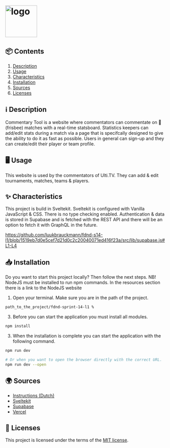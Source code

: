 <h1>
  <picture>
      <source media="(prefers-color-scheme: dark)" srcset="https://github.com/luukbrauckmann/fdnd-s14-l1/assets/47314813/8525c7c2-09d4-4089-a1e1-6cf44bfad8fc" alt="ULTI.TV" height="100">
      <img alt="logo" src="https://github.com/luukbrauckmann/fdnd-s14-l1/assets/47314813/4805fd5e-a5fa-4177-a3d8-8a6977fad32b" alt="ULTI.TV" height="100">
    </picture>
</h1>

<h2 id="contents">📦 Contents</h2>

1. [Description](#description)
2. [Usage](#usage)
3. [Characteristics](#characteristics)
4. [Installation](#installation)
5. [Sources](#sources)
6. [Licenses](#licenses)

<h2 id="description">ℹ️ Description</h2>

Commentary Tool is a website where commentators can commentate on 🥏 (frisbee) matches with a real-time statsboard. Statistics keepers can add/edit stats during a match via a page that is specifcally designed to give the ability to do it as fast as possible. Users in general can sign-up and they can create/edit their player or team profile.

<h2 id="usage">🖥️ Usage</h2>

This website is used by the commentators of Ulti.TV. They can add & edit tournaments, matches, teams & players. 

<h2 id="characteristics">✨ Characteristics</h2>

This project is build in Sveltekit. Sveltekit is configured with Vanilla JavaScript & CSS. There is no type checking enabled. Authentication & data is stored in Supabase and is fetched with the REST API and there will be an option to fetch it with GraphQL in the future.

https://github.com/luukbrauckmann/fdnd-s14-l1/blob/1519eb7d0e5cef7d21d0c2c20040071ed416f23a/src/lib/supabase.js#L1-L4

<h2 id="installation">📥 Installation</h2>

Do you want to start this project locally? Then follow the next steps. NB! NodeJS must be installed to run npm commands. In the resources section there is a link to the NodeJS website

1. Open your terminal. Make sure you are in the path of the project.
```bash
path_to_the_project/fdnd-sprint-14-l1 %
```

3. Before you can start the application you must install all modules.
```bash
npm install
```

3. When the installation is complete you can start the application with the following command.
```bash
npm run dev

# Or when you want to open the browser directly with the correct URL.
npm run dev --open
```


<h2 id="sources">🌍 Sources</h2>

- [Instructions (Dutch)](docs/INSTRUCTIONS.md)
- [Sveltekit](https://kit.svelte.dev/)
- [Supabase](https://supabase.com/)
- [Vercel](https://vercel.com/)

<h2 id="licenses">🪪 Licenses</h2>

This project is licensed under the terms of the [MIT license](./LICENSE).
